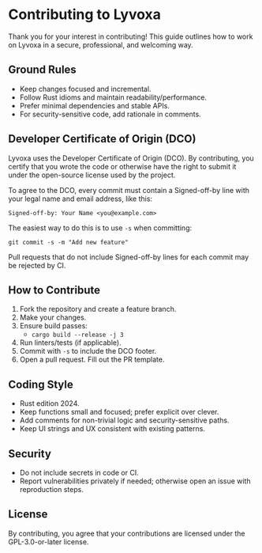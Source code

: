 # Contributing to Lyvoxa

Thank you for your interest in contributing! This guide outlines how to work on Lyvoxa in a secure, professional, and welcoming way.

## Ground Rules

- Keep changes focused and incremental.
- Follow Rust idioms and maintain readability/performance.
- Prefer minimal dependencies and stable APIs.
- For security-sensitive code, add rationale in comments.

## Developer Certificate of Origin (DCO)

Lyvoxa uses the Developer Certificate of Origin (DCO). By contributing, you certify that you wrote the code or otherwise have the right to submit it under the open-source license used by the project.

To agree to the DCO, every commit must contain a Signed-off-by line with your legal name and email address, like this:

```
Signed-off-by: Your Name <you@example.com>
```

The easiest way to do this is to use `-s` when committing:

```
git commit -s -m "Add new feature"
```

Pull requests that do not include Signed-off-by lines for each commit may be rejected by CI.

## How to Contribute

1. Fork the repository and create a feature branch.
2. Make your changes.
3. Ensure build passes:
   - `cargo build --release -j 3`
4. Run linters/tests (if applicable).
5. Commit with `-s` to include the DCO footer.
6. Open a pull request. Fill out the PR template.

## Coding Style

- Rust edition 2024.
- Keep functions small and focused; prefer explicit over clever.
- Add comments for non-trivial logic and security-sensitive paths.
- Keep UI strings and UX consistent with existing patterns.

## Security

- Do not include secrets in code or CI.
- Report vulnerabilities privately if needed; otherwise open an issue with reproduction steps.

## License

By contributing, you agree that your contributions are licensed under the GPL-3.0-or-later license.
